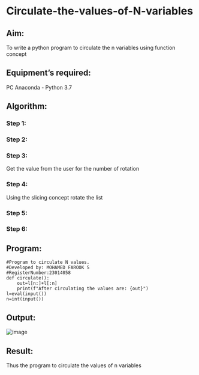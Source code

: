 # Circulate-the-values-of-N-variables
## Aim:
To write a python program to circulate the n variables using function concept
## Equipment’s required:
PC
Anaconda - Python 3.7
## Algorithm: 
### Step 1: 
### Step 2: 
### Step 3: 
Get the value from the user for the number of rotation
### Step 4: 
Using the slicing concept rotate the list

### Step 5: 
### Step 6: 
## Program:
```
#Program to circulate N values.
#Developed by: MOHAMED FAROOK S
#RegisterNumber:23014058
def circulate():
    out=l[n:]+l[:n]
    print(f"After circulating the values are: {out}")
l=eval(input())
n=int(input())
```

## Output:
![image](https://github.com/MOHAMEDFAROOK2005/Circulate-the-values-of-N-variables/assets/150319482/c1aa7ba8-5efc-4256-a766-6b1d02b52408)

## Result:
Thus the program to circulate the values of n variables
